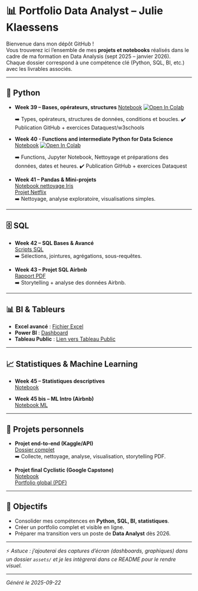 
# 📊 Portfolio Data Analyst – Julie Klaessens

Bienvenue dans mon dépôt GitHub !  
Vous trouverez ici l’ensemble de mes **projets et notebooks** réalisés dans le cadre de ma formation en Data Analysis (sept 2025 – janvier 2026).  
Chaque dossier correspond à une compétence clé (Python, SQL, BI, etc.) avec les livrables associés.

---

## 🐍 Python
- **Week 39 – Bases, opérateurs, structures**
  [Notebook](/01_pythonNotebook_Python_Bases_Week_39.ipynb)
  [![Open In Colab](https://colab.research.google.com/assets/colab-badge.svg)](https://colab.research.google.com/drive/1dpF8flza8QV2BkAz6zn6ntr97k_9S7ld)
  
  ➡️ Types, opérateurs, structures de données, conditions et boucles.
  ✔️ Publication GitHub + exercices Dataquest/w3schools

- **Week 40 - Functions and intermediate Python for Data Science**
  [Notebook](/01_python/Notebook_Python_Bases_Week_40.ipynb)
  [![Open In Colab]([https://colab.research.google.com/assets/colab-badge.svg)](https://colab.research.google.com/drive/1daic4AY6ZGgRY_svBGsB9k_-2CNpfXAV#scrollTo=UXexk4-UYu8g)
  
  ➡️ Functions, Jupyter Notebook, Nettoyage et préparations des données, dates et heures.
  ✔️ Publication GitHub + exercices Dataquest
  
- **Week 41 – Pandas & Mini-projets**  
  [Notebook nettoyage Iris](notebooks/01_python/iris_cleaning.ipynb)  
  [Projet Netflix](notebooks/03_mini_project/netflix_analysis.ipynb)  
  ➡️ Nettoyage, analyse exploratoire, visualisations simples.

---

## 🗄️ SQL
- **Week 42 – SQL Bases & Avancé**  
  [Scripts SQL](sql/sql_chinook_airbnb.sql)  
  ➡️ Sélections, jointures, agrégations, sous-requêtes.  

- **Week 43 – Projet SQL Airbnb**  
  [Rapport PDF](projects/sql_airbnb/sql_airbnb_report.pdf)  
  ➡️ Storytelling + analyse des données Airbnb.

---

## 📊 BI & Tableurs
- **Excel avancé** : [Fichier Excel](excel/advanced_excel_worldbank.xlsx)  
- **Power BI** : [Dashboard](powerbi/worldbank_dashboard.pbix)  
- **Tableau Public** : [Lien vers Tableau Public](https://public.tableau.com/profile/...)  

---

## 📈 Statistiques & Machine Learning
- **Week 45 – Statistiques descriptives**  
  [Notebook](notebooks/stats/students_performance.ipynb)  

- **Week 45 bis – ML Intro (Airbnb)**  
  [Notebook ML](notebooks/ml/ml_airbnb.ipynb)  

---

## 🚀 Projets personnels
- **Projet end-to-end (Kaggle/API)**  
  [Dossier complet](projects/end_to_end/)  
  ➡️ Collecte, nettoyage, analyse, visualisation, storytelling PDF.  

- **Projet final Cyclistic (Google Capstone)**  
  [Notebook](projects/cyclistic/cyclistic_final.ipynb)  
  [Portfolio global (PDF)](portfolio/portfolio_final.pdf)

---

## 🎯 Objectifs
- Consolider mes compétences en **Python, SQL, BI, statistiques**.  
- Créer un portfolio complet et visible en ligne.  
- Préparer ma transition vers un poste de **Data Analyst** dès 2026.

---

⚡ *Astuce : j’ajouterai des captures d’écran (dashboards, graphiques) dans un dossier `assets/` et je les intègrerai dans ce README pour le rendre visuel.*  

---

_Généré le 2025-09-22_
